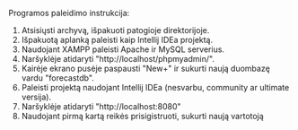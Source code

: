 Programos paleidimo instrukcija:
1. Atsisiųsti archyvą, išpakuoti patogioje direktorijoje.
2. Išpakuotą aplanką paleisti kaip Intellij IDEa projektą.
3. Naudojant XAMPP paleisti Apache ir MySQL serverius.
4. Naršyklėje atidaryti "http://localhost/phpmyadmin/".
5. Kairėje ekrano pusėje paspausti "New+" ir sukurti naują duombazę vardu "forecastdb".
6. Paleisti projektą naudojant Intellij IDEa (nesvarbu, community ar ultimate versija).
7. Naršyklėje atidaryti "http://localhost:8080"
8. Naudojant pirmą kartą reikės prisigistruoti, sukurti naują vartotoją
